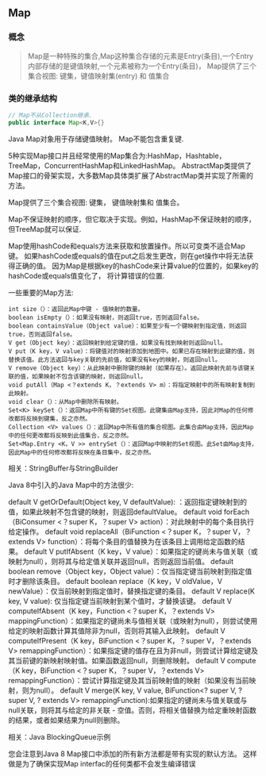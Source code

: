## Map

### 概念

>Map是一种特殊的集合,Map这种集合存储的元素是Entry(条目),一个Entry内部存储的是键值映射,一个元素被称为一个Entry(条目)，
 Map提供了三个集合视图: 键集，键值映射集(entry) 和 值集合

### 类的继承结构

```java
// Map不从Collection继承.
public interface Map<K,V>{}
```

Java Map对象用于存储键值映射。 Map不能包含重复键.

5种实现Map接口并且经常使用的Map集合为:HashMap，Hashtable，TreeMap，ConcurrentHashMap和LinkedHashMap。
AbstractMap类提供了Map接口的骨架实现，大多数Map具体类扩展了AbstractMap类并实现了所需的方法。

Map提供了三个集合视图: 键集， 键值映射集和 值集合。

Map不保证映射的顺序，但它取决于实现。例如，HashMap不保证映射的顺序，
但TreeMap就可以保证.

Map使用hashCode和equals方法来获取和放置操作。所以可变类不适合Map键。
如果hashCode或equals的值在put之后发生更改，则在get操作中将无法获得正确的值。
因为Map是根据key的hashCode来计算value的位置的，如果key的hashCode或equals值变化了，
将计算错误的位置.

一些重要的Map方法:

	int size（）：返回此Map中键 - 值映射的数量。
	boolean isEmpty（）：如果没有映射，则返回true，否则返回false。
	boolean containsValue（Object value）：如果至少有一个键映射到指定值，则返回true，否则返回false。
	V get（Object key）：返回映射到给定键的值，如果没有找到映射则返回null。
	V put（K key，V value）：将键值对的映射添加到地图中。如果已存在映射到此键的值，则替换该值。此方法返回与key关联的先前值，如果没有key的映射，则返回null。
	V remove（Object key）：从此映射中删除键的映射（如果存在）。返回此映射先前与该键关联的值，如果映射不包含该键的映射，则返回null。
	void putAll（Map <？extends K，？extends V> m）：将指定映射中的所有映射复制到此映射。
	void clear（）：从Map中删除所有映射。
	Set<K> keySet（）：返回Map中所有键的Set视图。此键集由Map支持，因此对Map的任何修改都将反映到键集，反之亦然。
	Collection <V> values（）：返回Map中所有值的集合视图。此集合由Map支持，因此Map中的任何更改都将反映到此值集合，反之亦然。
	Set<Map.Entry <K，V >> entrySet（）：返回Map中映射的Set视图。此Set由Map支持，因此Map中的任何修改都将反映在条目集中，反之亦然。

相关：StringBuffer与StringBuilder

Java 8中引入的Java Map中的方法很少: 

default V getOrDefault(Object key, V defaultValue): ：返回指定键映射到的值，如果此映射不包含键的映射，则返回defaultValue。
default void forEach（BiConsumer <？super K，？super V> action）：对此映射中的每个条目执行给定操作。
default void replaceAll（BiFunction <？super K，？super V，？extends V> function）：将每个条目的值替换为在该条目上调用给定函数的结果。
default V putIfAbsent（K key，V value）：如果指定的键尚未与值关联（或映射为null），则将其与给定值关联并返回null，否则返回当前值。
default boolean remove（Object key，Object value）：仅当指定键当前映射到指定值时才删除该条目。
default boolean replace（K key，V oldValue，V newValue）：仅当前映射到指定值时，替换指定键的条目。
default V replace(K key, V value): 仅当指定键当前映射到某个值时，才替换该键。
default V computeIfAbsent（K key，Function <？super K，？extends V> mappingFunction）：如果指定的键尚未与值相关联（或映射为null），则尝试使用给定的映射函数计算其值除非为null，否则将其输入此映射。
default V computeIfPresent（K key，BiFunction <？super K，？super V，？extends V> remappingFunction）：如果指定键的值存在且为非null，则尝试计算给定键及其当前键的新映射映射值。如果函数返回null，则删除映射。
default V compute（K key，BiFunction <？super K，？super V，？extends V> remappingFunction）：尝试计算指定键及其当前映射值的映射（如果没有当前映射，则为null）。
default V merge(K key, V value, BiFunction<? super V, ? super V, ? extends V> remappingFunction):如果指定的键尚未与值关联或与null关联，则将其与给定的非关联 - 空值。否则，将相关值替换为给定重映射函数的结果，或者如果结果为null则删除。

相关：Java BlockingQueue示例

您会注意到Java 8 Map接口中添加的所有新方法都是带有实现的默认方法。
这样做是为了确保实现Map interfac的任何类都不会发生编译错误